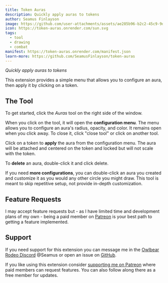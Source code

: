 ```yaml
---
title: Token Auras
description: Quickly apply auras to tokens
author: Seamus Finlayson
image: https://github.com/user-attachments/assets/ae285b96-b2c2-45c9-9de5-9eb8faaf8e89
icon: https://token-auras.onrender.com/sun.svg
tags:
  - tool
  - drawing
  - combat
manifest: https://token-auras.onrender.com/manifest.json
learn-more: https://github.com/SeamusFinlayson/token-auras
---
```


_Quickly apply auras to tokens_

This extension provides a simple menu that allows you to configure an aura, then apply it by clicking on a token.

## The Tool

To get started, click the _Auras_ tool on the right side of the window.

When you click on the tool, it will open the **configuration menu**. The menu allows you to configure an aura's radius, opacity, and color. It remains open when you click away. To close it, click "close tool" or click on another tool.

Click on a token to **apply** the aura from the configuration menu. The aura will be attached and centered on the token and locked but will not scale with the token.

To **delete** an aura, double-click it and click delete.

If you need **more configurations**, you can double-click an aura you created and customize it as you would any other circle you might draw. This tool is meant to skip repetitive setup, not provide in-depth customization.

## Feature Requests

I may accept feature requests but - as I have limited time and development plans of my own - being a paid member on [Patreon](https://www.patreon.com/SeamusFinlayson) is your best path to getting a feature implemented.

## Support

If you need support for this extension you can message me in the [Owlbear Rodeo Discord](https://discord.gg/yWSErB6Qaj) @Seamus or open an issue on [GitHub](https://github.com/SeamusFinlayson/owlbear-measure).

If you like using this extension consider [supporting me on Patreon](https://www.patreon.com/SeamusFinlayson) where paid members can request features. You can also follow along there as a free member for updates.
